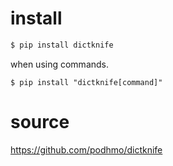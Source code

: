 # install

```bash
$ pip install dictknife
```

when using commands.

```
$ pip install "dictknife[command]"
```

# source

https://github.com/podhmo/dictknife
